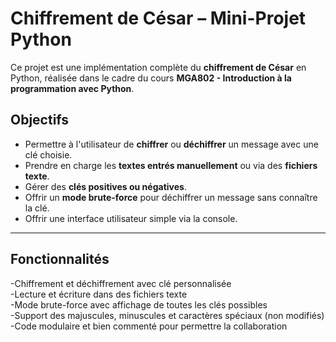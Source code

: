 
#  Chiffrement de César – Mini-Projet Python

Ce projet est une implémentation complète du **chiffrement de César** en Python, réalisée dans le cadre du cours **MGA802 - Introduction à la programmation avec Python**.

## Objectifs

- Permettre à l'utilisateur de **chiffrer** ou **déchiffrer** un message avec une clé choisie.
- Prendre en charge les **textes entrés manuellement** ou via des **fichiers texte**.
- Gérer des **clés positives ou négatives**.
- Offrir un **mode brute-force** pour déchiffrer un message sans connaître la clé.
- Offrir une interface utilisateur simple via la console.

---

##  Fonctionnalités

-Chiffrement et déchiffrement avec clé personnalisée  
-Lecture et écriture dans des fichiers texte  
-Mode brute-force avec affichage de toutes les clés possibles  
-Support des majuscules, minuscules et caractères spéciaux (non modifiés)  
-Code modulaire et bien commenté pour permettre la collaboration



